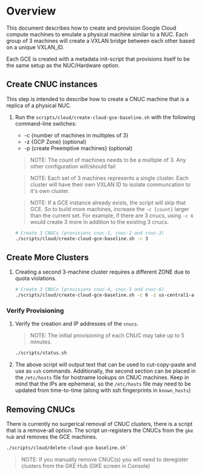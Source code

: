 # Overview

This document describes how to create and provision Google Cloud compute machines to emulate a physical machine similar to a NUC. Each group of 3 machines will create a VXLAN bridge between each other based on a unique VXLAN_ID.

Each GCE is created with a metadata init-script that provisions itself to be the same setup as the NUC/Hardware option.

## Create CNUC instances

This step is intended to describe how to create a CNUC machine that is a replica of a physical NUC.

1. Run the `scripts/cloud/create-cloud-gce-baseline.sh` with the following command-line switches:

    * -c {number of machines in multiples of 3}
    * -z {GCP Zone} (optional)
    * -p {create Preemptive machines} (optional)

    > NOTE: The count of machines needs to be a multiple of 3. Any other configuration will/should fail

    > NOTE: Each set of 3 machines represents a single cluster. Each cluster will have their own VXLAN ID to isolate communcation to it's own cluster.

    > NOTE: If a GCE instance already exists, the script will skip that GCE. So to build more machines, increase the `-c {count}` larger than the current set. For example, if there are 3 cnucs, using `-c 6` would create 3 more in addition to the existing 3 cnucs.

    ```bash
    # Create 3 CNUCs (provisions cnuc-1, cnuc-2 and cnuc-3)
    ./scripts/cloud/create-cloud-gce-baseline.sh -c 3
    ```

## Create More Clusters

1. Creating a second 3-machine cluster requires a different ZONE due to quota violations.
    ```bash
    # Create 3 CNUCs (provisions cnuc-4, cnuc-5 and cnuc-6)
    ./scripts/cloud/create-cloud-gce-baseline.sh -c 6 -z us-central1-a
    ```

### Verify Provisioning

1. Verify the creation and IP addresses of the `cnucs`.

    > NOTE: The initial provisioning of each CNUC may take up to 5 minutes.

    ```bash
    ./scripts/status.sh
    ```
1. The above script will output text that can be used to cut-copy-paste and use as `ssh` commands. Additionally, the second section can be placed in the `/etc/hosts` file for hostname lookups on CNUC machines. Keep in mind that the IPs are ephemeral, so the `/etc/hosts` file may need to be updated from time-to-time (along with ssh fingerprints in `known_hosts`)

## Removing CNUCs

There is currently no surgerical removal of CNUC clusters, there is a script that is a remove-all option. The script un-registers the CNUCs from the `gke hub` and removes the GCE machines.

```bash
./scripts/cloud/delete-cloud-gce-baseline.sh`
```

> NOTE: If you manually remove CNUC(s) you will need to deregister clusters from the GKE Hub (GKE screen in Console)
